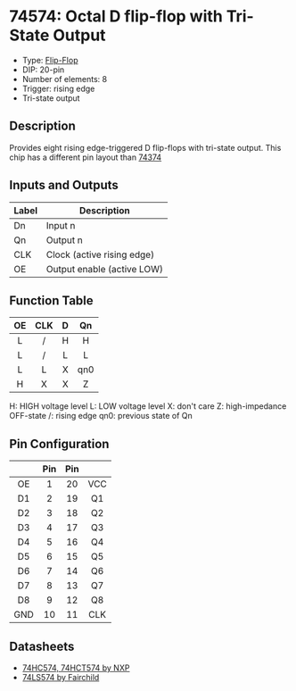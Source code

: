 # 74574: Octal D flip-flop with Tri-State Output

- Type: [Flip-Flop](flip_flops.md)
- DIP: 20-pin
- Number of elements: 8
- Trigger: rising edge
- Tri-state output

## Description

Provides eight rising edge-triggered D flip-flops with tri-state output. This chip has a
different pin layout than [74374](74374.md)

## Inputs and Outputs

| Label | Description                |
|:----- | -------------------------- |
| Dn    | Input n                    |
| Qn    | Output n                   |
| CLK   | Clock (active rising edge) |
| OE    | Output enable (active LOW) |

## Function Table

| OE  | CLK | D   | Qn  |
|:---:|:---:|:---:|:---:|
| L   | /   | H   | H   |
| L   | /   | L   | L   |
| L   | L   | X   | qn0 |
| H   | X   | X   | Z   |

H: HIGH voltage level
L: LOW voltage level
X: don't care
Z: high-impedance OFF-state
/: rising edge
qn0: previous state of Qn

## Pin Configuration

|     | Pin | Pin |     |
|:---:|:---:|:---:|:---:|
| OE  |   1 |  20 | VCC |
| D1  |   2 |  19 | Q1  |
| D2  |   3 |  18 | Q2  |
| D3  |   4 |  17 | Q3  |
| D4  |   5 |  16 | Q4  |
| D5  |   6 |  15 | Q5  |
| D6  |   7 |  14 | Q6  |
| D7  |   8 |  13 | Q7  |
| D8  |   9 |  12 | Q8  |
| GND |  10 |  11 | CLK |

## Datasheets

- [74HC574, 74HCT574 by NXP](http://www.nxp.com/documents/data_sheet/74HC_HCT574.pdf)
- [74LS574 by Fairchild](https://www.futurlec.com/Datasheet/74ls/74LS574.pdf)
